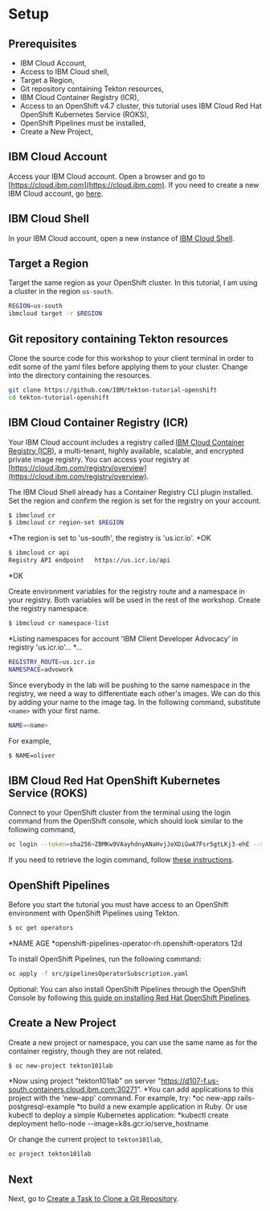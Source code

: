 # Setup

## Prerequisites

* IBM Cloud Account,
* Access to IBM Cloud shell,
* Target a Region,
* Git repository containing Tekton resources,
* IBM Cloud Container Registry (ICR),
* Access to an OpenShift v4.7 cluster, this tutorial uses IBM Cloud Red Hat OpenShift Kubernetes Service (ROKS),
* OpenShift Pipelines must be installed,
* Create a New Project,

## IBM Cloud Account

Access your IBM Cloud account. Open a browser and go to [https://cloud.ibm.com](https://cloud.ibm.com). If you need to create a new IBM Cloud account, go [here](https://ibm.github.io/workshop-setup/NEWACCOUNT/).

## IBM Cloud Shell

In your IBM Cloud account, open a new instance of [IBM Cloud Shell](https://cloud.ibm.com/shell).

## Target a Region

Target the same region as your OpenShift cluster. In this tutorial, I am using a cluster in the region `us-south`.

```bash
REGION=us-south
ibmcloud target -r $REGION
```

## Git repository containing Tekton resources

Clone the source code for this workshop to your client terminal in order to edit some of the yaml files before applying them to your cluster. Change into the directory containing the resources.

```bash
git clone https://github.com/IBM/tekton-tutorial-openshift
cd tekton-tutorial-openshift
```

## IBM Cloud Container Registry (ICR)

Your IBM Cloud account includes a registry called [IBM Cloud Container Registry (ICR)](https://cloud.ibm.com/docs/Registry?topic=Registry-registry_overview), a multi-tenant, highly available, scalable, and encrypted private image registry. You can access your registry at [https://cloud.ibm.com/registry/overview](https://cloud.ibm.com/registry/overview).

The IBM Cloud Shell already has a Container Registry CLI plugin installed. Set the region and confirm the region is set for the registry on your account.

```bash
$ ibmcloud cr 
$ ibmcloud cr region-set $REGION
```
*The region is set to 'us-south', the registry is 'us.icr.io'.
*OK
```bash
$ ibmcloud cr api                         
Registry API endpoint   https://us.icr.io/api   
```
*OK


Create environment variables for the registry route and a namespace in your registry. Both variables will be used in the rest of the workshop. Create the registry namespace.

```bash
$ ibmcloud cr namespace-list
```
*Listing namespaces for account 'IBM Client Developer Advocacy' in registry 'us.icr.io'...
*...
```bash
REGISTRY_ROUTE=us.icr.io
NAMESPACE=advowork
```

Since everybody in the lab will be pushing to the same namespace in the registry, we need a way to differentiate each other's images. We can do this by adding your name to the image tag. In the following command, substitute `<name>` with your first name.

```sh
NAME=<name>
```

For example,

```sh
$ NAME=oliver
```

## IBM Cloud Red Hat OpenShift Kubernetes Service (ROKS)

Connect to your OpenShift cluster from the terminal using the login command from the OpenShift console, which should look similar to the following command,

```bash
oc login --token=sha256~ZBMKw9VAayhdnyANaHvjJeXDiGwA7Fsr5gtLKj3-ehE --server=https://d107-f.us-south.containers.cloud.ibm.com:30271
```

If you need to retrieve the login command, follow [these instructions](https://ibm.github.io/workshop-setup/ROKS/).

## OpenShift Pipelines

Before you start the tutorial you must have access to an OpenShift environment with OpenShift Pipelines using Tekton.

```bash
$ oc get operators
```
*NAME                                                  AGE
*openshift-pipelines-operator-rh.openshift-operators   12d


To install OpenShift Pipelines, run the following command:

```sh
oc apply -f src/pipelinesOperatorSubscription.yaml
```

Optional: You can also install OpenShift Pipelines through the OpenShift Console by following [this guide on installing Red Hat OpenShift Pipelines](https://ibm.github.io/workshop-setup/PIPELINES/).

## Create a New Project

Create a new project or namespace, you can use the same name as for the container registry, though they are not related.

```bash
$ oc new-project tekton101lab
```
*Now using project "tekton101lab" on server "https://d107-f.us-south.containers.cloud.ibm.com:30271".
*You can add applications to this project with the 'new-app' command. For example, try:
*oc new-app rails-postgresql-example
*to build a new example application in Ruby. Or use kubectl to deploy a simple Kubernetes application:
    *kubectl create deployment hello-node --image=k8s.gcr.io/serve_hostname

Or change the current project to `tekton101lab`,

```bash
oc project tekton101lab
```

## Next

Next, go to [Create a Task to Clone a Git Repository](1_clone-git-repo.md).

